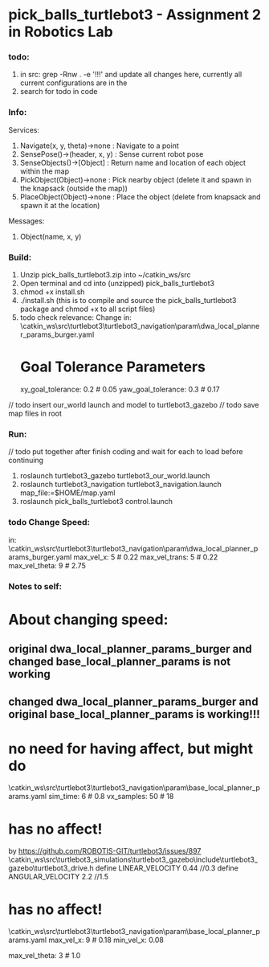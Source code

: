 # pick_balls_turtlebot3 - Assignment 2 in Robotics Lab

### todo:
1. in src: grep -Rnw . -e '!!!'
  and update all changes here, currently all current configurations are in the 
2. search for todo in code

### Info:
Services:
1. Navigate(x, y, theta)->none		: Navigate to a point
2. SensePose()->(header, x, y)		: Sense current robot pose
3. SenseObjects()->[Object]	      : Return name and location of each object within the map
4. PickObject(Object)->none	      : Pick nearby object (delete it and spawn in the knapsack (outside the map))
5. PlaceObject(Object)->none	: Place the object (delete from knapsack and spawn it at the location)

Messages:
1. Object(name, x, y)

### Build:
1. Unzip pick_balls_turtlebot3.zip into ~/catkin_ws/src
2. Open terminal and cd into (unzipped) pick_balls_turtlebot3
3. chmod +x install.sh
4. ./install.sh (this is to compile and source the pick_balls_turtlebot3 package and chmod +x to all script files)
5. todo check relevance: Change in: \catkin_ws\src\turtlebot3\turtlebot3_navigation\param\dwa_local_planner_params_burger.yaml
    # Goal Tolerance Parameters
    xy_goal_tolerance: 0.2 # 0.05
    yaw_goal_tolerance: 0.3 # 0.17

// todo insert our_world launch and model to turtlebot3_gazebo
// todo save map files in root

### Run:
// todo put together after finish coding and wait for each to load before continuing
1. roslaunch turtlebot3_gazebo turtlebot3_our_world.launch
2. roslaunch turtlebot3_navigation turtlebot3_navigation.launch map_file:=$HOME/map.yaml
3. roslaunch pick_balls_turtlebot3 control.launch

### todo Change Speed:
in: \catkin_ws\src\turtlebot3\turtlebot3_navigation\param\dwa_local_planner_params_burger.yaml
  max_vel_x: 5 # 0.22
  max_vel_trans: 5 # 0.22
  max_vel_theta: 9 # 2.75


### Notes to self:
# About changing speed:
## original dwa_local_planner_params_burger and changed base_local_planner_params is not working
## changed dwa_local_planner_params_burger and original base_local_planner_params is working!!!

# no need for having affect, but might do
\catkin_ws\src\turtlebot3\turtlebot3_navigation\param\base_local_planner_params.yaml
  sim_time: 6 # 0.8
  vx_samples: 50 # 18

# has no affect!
by https://github.com/ROBOTIS-GIT/turtlebot3/issues/897
\catkin_ws\src\turtlebot3_simulations\turtlebot3_gazebo\include\turtlebot3_gazebo\turtlebot3_drive.h
 define LINEAR_VELOCITY  0.44 //0.3
 define ANGULAR_VELOCITY 2.2  //1.5

# has no affect!
\catkin_ws\src\turtlebot3\turtlebot3_navigation\param\base_local_planner_params.yaml
  max_vel_x: 9 # 0.18
  min_vel_x: 0.08

  max_vel_theta:  3 # 1.0